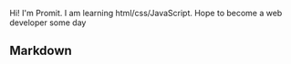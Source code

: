 Hi! I'm Promit. I am learning html/css/JavaScript. Hope to become a web developer some day


## Markdown